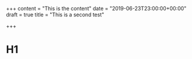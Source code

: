 +++
content = "This is the content"
date = "2019-06-23T23:00:00+00:00"
draft = true
title = "This is a second test"

+++
# H1